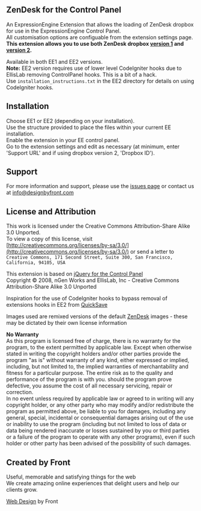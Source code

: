 ## ZenDesk for the Control Panel ##
An ExpressionEngine Extension that allows the loading of ZenDesk dropbox for use in the ExpressionEngine Control Panel.<br />
All customisation options are configuable from the extension settings page.<br />
<b>This extension allows you to use both ZenDesk dropbox [version 1](http://www.zendesk.com/blog/instant-support-access-with-drop-box) and [version 2](https://support.zendesk.com/entries/305020-introducing-a-brand-new-kind-of-zendesk-dropbox).</b>

Available in both EE1 and EE2 versions.<br />
**Note:** EE2 version requires use of lower level CodeIgniter hooks due to EllisLab removing ControlPanel hooks. This is a bit of a hack.<br />
Use `installation_instructions.txt` in the EE2 directory for details on using CodeIgniter hooks.


## Installation ##

Choose EE1 or EE2 (depending on your installation).<br />
Use the structure provided to place the files within your current EE installation.<br />
Enable the extension in your EE control panel.<br />
Go to the extension settings and edit as necessary (at minimum, enter 'Support URL' and if using dropbox version 2, 'Dropbox ID').


## Support ##

For more information and support, please use the [issues page](http://github.com/designbyfront/ZenDesk-Dropbox-for-ExpressionEngine/issues) or contact us at info@designbyfront.com


## License and Attribution ##

This work is licensed under the Creative Commons Attribution-Share Alike 3.0 Unported.<br />
To view a copy of this license, visit [http://creativecommons.org/licenses/by-sa/3.0/](http://creativecommons.org/licenses/by-sa/3.0/) 
or send a letter to `Creative Commons, 171 Second Street, Suite 300, San Francisco, California, 94105, USA`

This extension is based on [jQuery for the Control Panel](http://www.ngenworks.com/software/ee/cp_jquery/)<br />
Copyright &copy; 2008, nGen Works and EllisLab, Inc - Creative Commons Attribution-Share Alike 3.0 Unported

Inspiration for the use of CodeIgniter hooks to bypass removal of extensions hooks in EE2 from [QuickSave](http://www.vayadesign.net/code/addon/quicksave)

Images used are remixed versions of the default [ZenDesk](http://www.zendesk.com) images - these may be dictated by their own license information

**No Warranty**<br />
As this program is licensed free of charge, there is no warranty for the program, to the extent permitted by applicable law. Except when otherwise stated in writing the copyright holders and/or other parties provide the program "as is" without warranty of any kind, either expressed or implied, including, but not limited to, the implied warranties of merchantability and fitness for a particular purpose. The entire risk as to the quality and performance of the program is with you. should the program prove defective, you assume the cost of all necessary servicing, repair or correction.<br />
In no event unless required by applicable law or agreed to in writing will any copyright holder, or any other party who may modify and/or redistribute the program as permitted above, be liable to you for damages, including any general, special, incidental or consequential damages arising out of the use or inability to use the program (including but not limited to loss of data or data being rendered inaccurate or losses sustained by you or third parties or a failure of the program to operate with any other programs), even if such holder or other party has been advised of the possibility of such damages.

## Created by Front ###

Useful, memorable and satisfying things for the web<br />
We create amazing online experiences that delight users and help our clients grow.

[Web Design](http://www.designbyfront.com) by Front